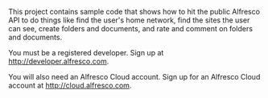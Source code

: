 This project contains sample code that shows how to hit the public Alfresco API to do things like find the user's home network, find the sites the user can see, create folders and documents, and rate and comment on folders and documents.

You must be a registered developer. Sign up at http://developer.alfresco.com.

You will also need an Alfresco Cloud account. Sign up for an Alfresco Cloud account at http://cloud.alfresco.com.